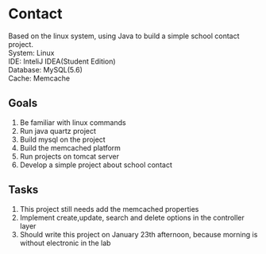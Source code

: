 # Contact
Based on the linux system, using Java to build a simple school contact project.  
System:     Linux  
IDE:        InteliJ IDEA(Student Edition)  
Database:   MySQL(5.6)  
Cache:      Memcache
## Goals
1. Be familiar with linux commands
2. Run java quartz project  
3. Build mysql on the project
4. Build the memcached platform
5. Run projects on tomcat server
6. Develop a simple project about school contact
## Tasks
1. This project still needs add the memcached properties
2. Implement create,update, search and delete options in the controller layer
3. Should write this project on January 23th afternoon, because morning is without electronic in the lab
